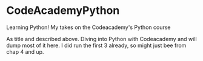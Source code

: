 # CodeAcademyPython
Learning Python! My takes on the Codeacademy's Python course

As title and described above. Diving into Python with Codeacademy and will dump most of it here. I did run the first 3 already, so might just bee from chap 4 and up. 

